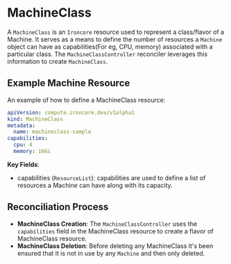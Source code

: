 # MachineClass

A `MachineClass` is an `Ironcore` resource used to represent a class/flavor of a Machine. It serves as a means to define the number of resources a `Machine` object can have as capabilities(For eg, CPU, memory) associated with a particular class. The `MachineClassController` reconciler leverages this information to create `MachineClass`.

## Example Machine Resource

An example of how to define a MachineClass resource:

```yaml
apiVersion: compute.ironcore.dev/v1alpha1
kind: MachineClass
metadata:
  name: machineclass-sample
capabilities:
  cpu: 4
  memory: 16Gi
```

**Key Fields**:

- capabilities (`ResourceList`): capabilities are used to define a list of resources a Machine can have along with its capacity.


## Reconciliation Process

- **MachineClass Creation**: The `MachineClassController` uses the `capabilities` field in the MachineClass resource to create a flavor of MachineClass resource.
- **MachineClass Deletion**: Before deleting any MachineClass it's been ensured that it is not in use by any `Machine` and then only deleted.

